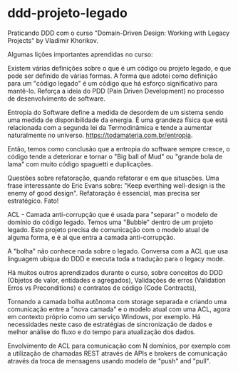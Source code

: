# ddd-projeto-legado
Praticando DDD com o curso "Domain-Driven Design: Working with Legacy Projects" by Vladimir Khorikov.

Algumas lições importantes aprendidas no curso:

Existem várias definições sobre o que é um código ou projeto legado, e que pode ser definido de várias formas. A forma que adotei como definição para um "código legado" é um código que há esforço significativo para mantê-lo. Reforça a ideia do PDD (Pain Driven Development) no processo de desenvolvimento de software.

Entropia do Software define a medida de desordem de um sistema sendo uma medida de disponibilidade da energia. É uma grandeza física que está relacionada com a segunda lei da Termodinâmica e tende a aumentar naturalmente no universo. https://todamateria.com.br/entropia.

Então, temos como conclusão que a entropia do software sempre cresce, o código tende a deteriorar e tornar o "Big ball of Mud" ou "grande bola de lama" com muito código spaguetti e duplicações.

Questões sobre refatoração, quando refatorar e em que situações. Uma frase interessante do Eric Evans sobre:
"Keep everthing well-design is the enemy of good design". Refatoração é essencial, mas precisa ser estratégico. Fato!

ACL - Camada anti-corrupção que é usada para "separar" o modelo de domínio do código legado. Temos uma "Bubble" dentro de um projeto legado. Este projeto precisa de comunicação com o modelo atual de alguma forma, e é ai que entra a camada anti-corrupção.

A "bolha" não conhece nada sobre o legado. Conversa com a ACL que usa linguagem ubíqua do DDD e executa toda a tradução para o legacy mode.

Há muitos outros aprendizados durante o curso, sobre conceitos do DDD (Objetos de valor, entidades e agregados), Validações de erros (Validation Erros vs Preconditions) e contratos de código (Code Contracts),

Tornando a camada bolha autônoma com storage separada e criando uma comunicação entre a "nova camada" e o modelo atual com uma ACL, agora em contexto próprio como um serviço Windows, por exemplo. Há necessidades neste caso de estratégias de sincronização de dados e melhor análise do fluxo e do tempo para atualização dos dados.

Envolvimento de ACL para comunicação com N domínios, por exemplo com a utilização de chamadas REST através de APIs e brokers de comunicação através da troca de mensagens usando modelo de "push" and "pull".

